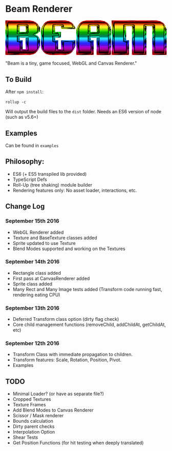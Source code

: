 # Beam Renderer

![beam](logo.png)

"Beam is a tiny, game focused, WebGL and Canvas Renderer."

## To Build

After `npm install`:

`rollup -c`

Will output the build files to the `dist` folder. Needs an ES6 version of node (such as v5.6+)

## Examples

Can be found in `examples`

## Philosophy:

* ES6 (+ ES5 transpiled lib provided)
* TypeScript Defs
* Roll-Up (tree shaking) module builder
* Rendering features only: No asset loader, interactions, etc.

## Change Log

### September 15th 2016

* WebGL Renderer added
* Texture and BaseTexture classes added
* Sprite updated to use Texture
* Blend Modes supported and working on the Textures

### September 14th 2016

* Rectangle class added
* First pass at CanvasRenderer added
* Sprite class added
* Many Rect and Many Image tests added (Transform code running fast, rendering eating CPU)

### September 13th 2016

* Deferred Transform class option (dirty flag check)
* Core child management functions (removeChild, addChildAt, getChildAt, etc)

### September 12th 2016

* Transform Class with immediate propagation to children.
* Transform features: Scale, Rotation, Position, Pivot.
* Examples

## TODO

* Minimal Loader? (or have as separate file?)
* Cropped Textures
* Texture Frames
* Add Blend Modes to Canvas Renderer
* Scissor / Mask renderer
* Bounds calculation
* Dirty parent checks
* Interpolation Option
* Shear Tests
* Get Position Functions (for hit testing when deeply translated)

